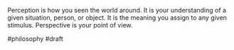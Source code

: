 Perception is how you seen the world around. It is your understanding of a given situation, person, or object. It is the meaning you assign to any given stimulus. Perspective is your point of view.

#philosophy
#draft